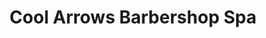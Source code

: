 ---
title: "Cool Arrows Barbershop Spa"
url: /brownsville/cool-arrows-barbershop-spa/
shop: Friseur
---